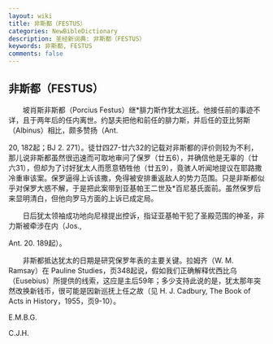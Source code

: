 ```yaml
---
layout: wiki
title: 非斯都（FESTUS）
categories: NewBibleDictionary
description: 圣经新词典: 非斯都（FESTUS）
keywords: 非斯都, FESTUS
comments: false
---
```


## 非斯都（FESTUS）

　　坡肖斯非斯都（Porcius Festus）继*腓力斯作犹太巡抚。他接任前的事迹不详，且于两年后的任内离世。约瑟夫把他和前任的腓力斯，并后任的亚比努斯（Albinus）相比，颇多赞扬（Ant.

20, 182起；BJ 2. 271）。徒廿四27-廿六32的记载对非斯都的评价则较为不利，那儿说非斯都虽然很迅速而可取地审问了保罗（廿五6），并确信他是无辜的（廿六31），但却为了讨好犹太人而愿意牺牲他（廿五9），竟骇人听闻地提议在耶路撒冷重审该案。保罗逼得上诉该撒，免得被安排重返敌人的势力范围。只是非斯都似乎对保罗大惑不解，于是把此案带到亚基帕王二世及*百尼基氏面前。虽然保罗后来显明清白，但他向罗马方面的上诉已成定局。

　　日后犹太领袖成功地向尼禄提出控诉，指证亚基帕干犯了圣殿范围的神圣，非力斯被牵涉在内（Jos.,

Ant. 20. 189起）。

　　非斯都抵达犹太的日期是研究保罗年表的主要关键。拉姆齐（W. M. Ramsay）在 Pauline Studies，页348起说，假如我们正确解释优西比乌（Eusebius）所提供的线索，这应是主后59年；多少支持此说的是，犹太那年突然改换新钱币，很可能是因新巡抚上任之故（见 H. J. Cadbury, The Book of Acts in History，1955，页9-10）。

E.M.B.G.

C.J.H.








